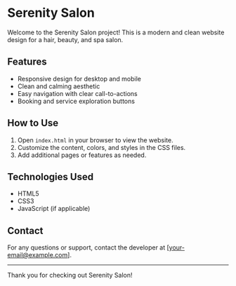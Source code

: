 # Serenity Salon

Welcome to the Serenity Salon project! This is a modern and clean website design for a hair, beauty, and spa salon.

## Features

- Responsive design for desktop and mobile
- Clean and calming aesthetic
- Easy navigation with clear call-to-actions
- Booking and service exploration buttons

## How to Use

1. Open `index.html` in your browser to view the website.
2. Customize the content, colors, and styles in the CSS files.
3. Add additional pages or features as needed.

## Technologies Used

- HTML5
- CSS3
- JavaScript (if applicable)

## Contact

For any questions or support, contact the developer at [your-email@example.com].

---

Thank you for checking out Serenity Salon!
